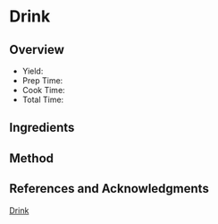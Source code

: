 # Drink

## Overview

- Yield:
- Prep Time:
- Cook Time:
- Total Time:

## Ingredients


## Method



## References and Acknowledgments

[Drink](http://frostedbakeshop.blogspot.com/search/label/drink)
